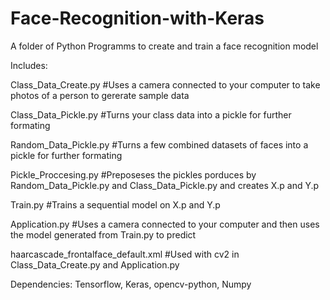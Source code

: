 # Face-Recognition-with-Keras

A folder of Python Programms to create and train a face recognition model


Includes:

Class_Data_Create.py #Uses a camera connected to your computer to take photos of a person to gererate sample data

Class_Data_Pickle.py #Turns your class data into a pickle for further formating

Random_Data_Pickle.py #Turns a few combined datasets of faces into a pickle for further formating

Pickle_Proccesing.py #Preposeses the pickles porduces by Random_Data_Pickle.py and Class_Data_Pickle.py and creates X.p and Y.p

Train.py #Trains a sequential model on X.p and Y.p

Application.py #Uses a camera connected to your computer and then uses the model generated from Train.py to predict

haarcascade_frontalface_default.xml #Used with cv2 in Class_Data_Create.py and Application.py


Dependencies: Tensorflow, Keras, opencv-python, Numpy
